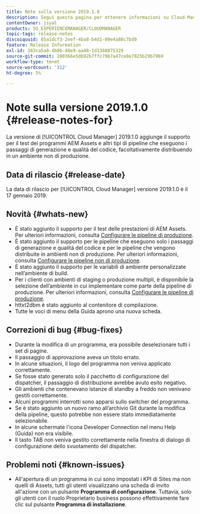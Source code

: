 ```yaml
---
title: Note sulla versione 2019.1.0
description: Segui questa pagina per ottenere informazioni su Cloud Manager 2019.1.0.
contentOwner: jsyal
products: SG_EXPERIENCEMANAGER/CLOUDMANAGER
topic-tags: release-notes
discoiquuid: 85a1dcf3-2eef-4ba8-b4d1-09e4a88c7bd0
feature: Release Information
exl-id: 383ca5a0-4b0b-48e9-aa48-1d1388875329
source-git-commit: 200366e5db92b7ffc79b7a47ce8e7825b29b7969
workflow-type: tm+mt
source-wordcount: '312'
ht-degree: 5%

---
```


# Note sulla versione 2019.1.0 {#release-notes-for}

La versione di [!UICONTROL Cloud Manager] 2019.1.0 aggiunge il supporto per il test dei programmi AEM Assets e altri tipi di pipeline che eseguono i passaggi di generazione e qualità del codice, facoltativamente distribuendo in un ambiente non di produzione.

## Data di rilascio {#release-date}

La data di rilascio per [!UICONTROL Cloud Manager] versione 2019.1.0 è il 17 gennaio 2019.

## Novità {#whats-new}

* È stato aggiunto il supporto per il test delle prestazioni di AEM Assets. Per ulteriori informazioni, consulta [Configurare le pipeline di produzione](/help/using/production-pipelines.md).
* È stato aggiunto il supporto per le pipeline che eseguono solo i passaggi di generazione e qualità del codice e per le pipeline che vengono distribuite in ambienti non di produzione. Per ulteriori informazioni, consulta [Configurare le pipeline non di produzione](/help/using/non-production-pipelines.md).
* È stato aggiunto il supporto per le variabili di ambiente personalizzate nell’ambiente di build.
* Per i clienti con ambienti di staging o produzione multipli, è disponibile la selezione dell’ambiente in cui implementare come parte della pipeline di produzione. Per ulteriori informazioni, consulta [Configurare le pipeline di produzione](/help/using/production-pipelines.md).
* httxt2dbm è stato aggiunto al contenitore di compilazione.
* Tutte le voci di menu della Guida aprono una nuova scheda.

## Correzioni di bug {#bug-fixes}

* Durante la modifica di un programma, era possibile deselezionare tutti i set di pagine.
* Il passaggio di approvazione aveva un titolo errato.
* In alcune situazioni, il logo del programma non veniva applicato correttamente.
* Se fosse stato generato solo il pacchetto di configurazione del dispatcher, il passaggio di distribuzione avrebbe avuto esito negativo.
* Gli ambienti che contenevano istanze di standby a freddo non venivano gestiti correttamente.
* Alcuni programmi interrotti sono apparsi sullo switcher del programma.
* Se è stato aggiunto un nuovo ramo all’archivio Git durante la modifica della pipeline, questo potrebbe non essere stato immediatamente selezionabile.
* In alcune schermate l&#39;icona Developer Connection nel menu Help (Guida) non era visibile.
* Il tasto TAB non veniva gestito correttamente nella finestra di dialogo di configurazione dello svuotamento del dispatcher.

## Problemi noti {#known-issues}

* All&#39;apertura di un programma in cui sono impostati i KPI di Sites ma non quelli di Assets, tutti gli utenti visualizzano una scheda di invito all&#39;azione con un pulsante **Programma di configurazione**. Tuttavia, solo gli utenti con il ruolo Proprietario business possono effettivamente fare clic sul pulsante **Programma di installazione**.
